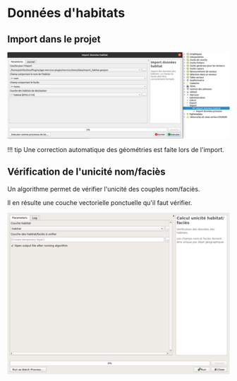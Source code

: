 # Données d'habitats

## Import dans le projet

<!-- faire un laius sur nom/faciès -> unicité des objets multipolygone dans la zone d'étude -->

![import_habitat](media/mercicor-import_habitat.png)

!!! tip
    Une correction automatique des géométries est faite lors de l'import.

## Vérification de l'unicité nom/faciès

Un algorithme permet de vérifier l'unicité des couples nom/faciès.

Il en résulte une couche vectorielle ponctuelle qu'il faut vérifier.

![vérification_nom_facies](../processing/mercicor-calcul_unicity_habitat.png)
